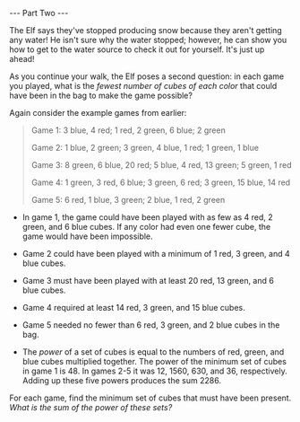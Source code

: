 --- Part Two ---

The Elf says they've stopped producing snow because they aren't getting any water! He isn't sure why the water stopped; however, he can show you how to get to the water source to check it out for yourself. It's just up ahead!

As you continue your walk, the Elf poses a second question: in each game you played, what is the _fewest number of cubes of each color_ that could have been in the bag to make the game possible?

Again consider the example games from earlier:

>Game 1: 3 blue, 4 red; 1 red, 2 green, 6 blue; 2 green
>
>Game 2: 1 blue, 2 green; 3 green, 4 blue, 1 red; 1 green, 1 blue
>
>Game 3: 8 green, 6 blue, 20 red; 5 blue, 4 red, 13 green; 5 green, 1 red
>
>Game 4: 1 green, 3 red, 6 blue; 3 green, 6 red; 3 green, 15 blue, 14 red
>
>Game 5: 6 red, 1 blue, 3 green; 2 blue, 1 red, 2 green

- In game 1, the game could have been played with as few as 4 red, 2 green, and 6 blue cubes. If any color had even one fewer cube, the game would have been impossible.

- Game 2 could have been played with a minimum of 1 red, 3 green, and 4 blue cubes.
- Game 3 must have been played with at least 20 red, 13 green, and 6 blue cubes.
- Game 4 required at least 14 red, 3 green, and 15 blue cubes.
- Game 5 needed no fewer than 6 red, 3 green, and 2 blue cubes in the bag.

- The _power_ of a set of cubes is equal to the numbers of red, green, and blue cubes multiplied together. The power of the minimum set of cubes in game 1 is 48. In games 2-5 it was 12, 1560, 630, and 36, respectively. Adding up these five powers produces the sum 2286.

For each game, find the minimum set of cubes that must have been present. _What is the sum of the power of these sets?_